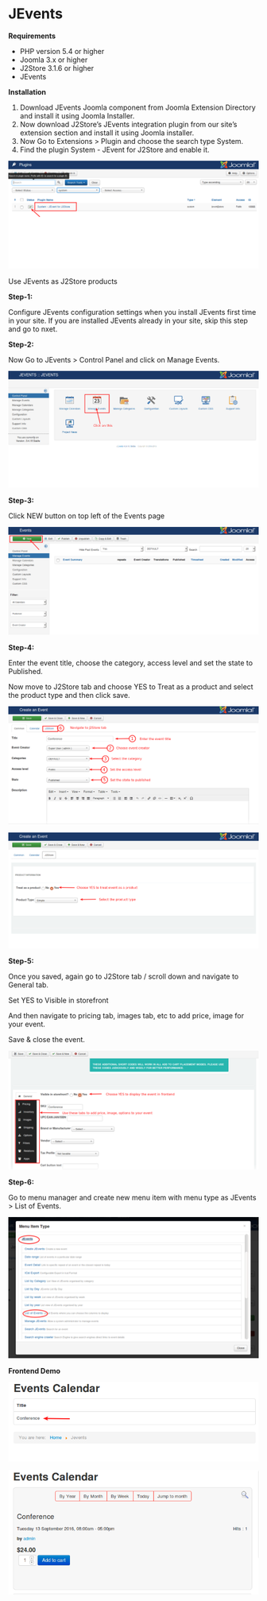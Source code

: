 # JEvents

**Requirements**

* PHP version 5.4 or higher
* Joomla 3.x or higher
* J2Store 3.1.6 or higher
* JEvents

**Installation**

1. Download JEvents Joomla component from Joomla Extension Directory and install it using Joomla Installer.
2. Now download J2Store’s JEvents integration plugin from our site’s extension section and install it using Joomla installer.
3. Now Go to Extensions &gt; Plugin and choose the search type System.
4. Find the plugin System - JEvent for J2Store and enable it.

 

![event01](https://raw.githubusercontent.com/j2store/doc-images/master/integrations/jevents/jevents_001.png)

Use JEvents as J2Store products

**Step-1:**

Configure JEvents configuration settings when you install JEvents first time in your site. If you are installed JEvents already in your site, skip this step and go to nxet.

**Step-2:**

Now Go to JEvents &gt; Control Panel and click on Manage Events. 

![jevents](https://raw.githubusercontent.com/j2store/doc-images/master/integrations/jevents/jevents_02.png)

**Step-3:**

Click NEW button on top left of the Events page

![event3](https://raw.githubusercontent.com/j2store/doc-images/master/integrations/jevents/jevents_03.png)

**Step-4:**

Enter the event title, choose the category, access level and set the state to Published.

Now move to J2Store tab and choose YES to Treat as a product and select the product type and then click save.

  

![event4](https://raw.githubusercontent.com/j2store/doc-images/master/integrations/jevents/jevents_04.png)

![event5](https://raw.githubusercontent.com/j2store/doc-images/master/integrations/jevents/jevents_05.png)



**Step-5:**

Once you saved, again go to J2Store tab / scroll down and navigate to General tab.

Set YES to Visible in storefront

And then navigate to pricing tab, images tab, etc to add price, image for your event.

Save & close the event.

![](https://raw.githubusercontent.com/j2store/doc-images/master/integrations/jevents/jevents_06.png)

**Step-6:**

Go to menu manager and create new menu item with menu type as JEvents &gt; List of Events.

![](https://raw.githubusercontent.com/j2store/doc-images/master/integrations/jevents/jevents_07.png)

**Frontend Demo**

 

![event08](https://raw.githubusercontent.com/j2store/doc-images/master/integrations/jevents/jevents_08.png)

![events09](https://raw.githubusercontent.com/j2store/doc-images/master/integrations/jevents/jevents_09.png)





